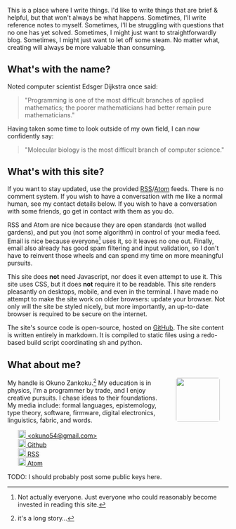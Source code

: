 This is a place where I write things.
I'd like to write things that are brief & helpful, but that won't always be what happens.
Sometimes, I'll write reference notes to myself.
Sometimes, I'll be struggling with questions that no one has yet solved.
Sometimes, I might just want to straightforwardly blog.
Sometimes, I might just want to let off some steam.
No matter what, creating will always be more valuable than consuming.


## What's with the name?

Noted computer scientist Edsger Dijkstra once said:

  > "Programming is one of the most difficult branches of applied mathematics; the poorer mathematicians had better remain pure mathematicians."

Having taken some time to look outside of my own field, I can now confidently say:

  > "Molecular biology is the most difficult branch of computer science."


## What's with this site?

If you want to stay updated, use the provided [RSS](/rss.xml)/[Atom](/atom.xml) feeds.
There is no comment system.
If you wish to have a conversation with me like a normal human, see my contact details below.
If you wish to have a conversation with some friends, go get in contact with them as you do.

RSS and Atom are nice because they are open standards (not walled gardens), and put you (not some algorithm) in control of your media feed.
Email is nice because everyone[^everyone] uses it, so it leaves no one out.
Finally, email also already has good spam filtering and input validation, so I don't have to reinvent those wheels and can spend my time on more meaningful pursuits.

[^everyone]: Not actually everyone. Just everyone who could reasonably become invested in reading this site.


This site does **not** need Javascript, nor does it even attempt to use it.
This site uses CSS, but it does **not** require it to be readable.
This site renders pleasantly on desktops, mobile, and even in the terminal.
I have made no attempt to make the site work on older browsers: update your browser.
Not only will the site be styled nicely, but more importantly, an up-to-date browser is required to be secure on the internet.

The site's source code is open-source, hosted on [GitHub](https://github.com/Zankoku-Okuno/blag).
The site content is written entirely in markdown.
It is compiled to static files using a redo-based build script coordinating sh and python.


## What about me?

<style type="text/css">
img.avatar {
    float: right;
    border-radius: 5px;
    margin: 0px 20px;
}
</style>
<img class="avatar" src="/assets/avatar.png" height="100" width="100"/>

My handle is Okuno Zankoku.[^name]
My education is in physics, I'm a programmer by trade, and I enjoy creative pursuits.
I chase ideas to their foundations.
My media include: formal languages, epistemology, type theory, software, firmware, digital electronics, linguistics, fabric, and words.

<ul style="list-style: none;">
    <li>
        <a href="mailto:okuno54@gmail.com"><img src="/assets/logos/icon-email-128.png" height="18" width="18"/> &lt;okuno54@gmail.com&gt;</li>
    </li>
    <li>
        <a href="https://github.com/Zankoku-Okuno/"><img src="/assets/logos/GitHub-Mark-32px.png" height="18" width="18"> Github</a>
    </li>
    <li>
        <a href="/rss.xml"><img src="/assets/logos/feed-icon-28x28.png" height="18" width="18"/> RSS</a>
    </li>
    <li>
        <a href="/atom.xml"><img src="/assets/logos/feed-icon-28x28.png" height="18" width="18"/> Atom</a>
    </li>
</ul>

TODO: I should probably post some public keys here.

[^name]: it's a long story…

